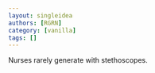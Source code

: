 ```yaml
---
layout: singleidea
authors: [RGRN]
category: [vanilla]
tags: []
---
```

Nurses rarely generate with stethoscopes.
